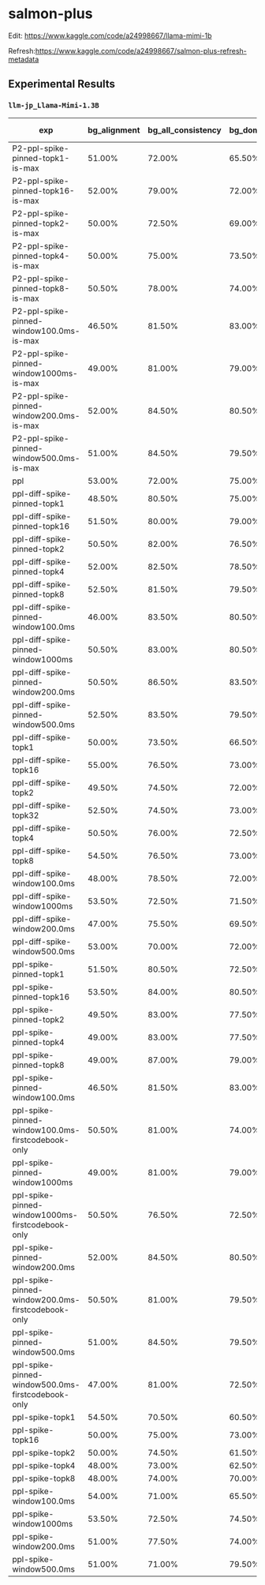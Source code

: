 # salmon-plus


Edit: https://www.kaggle.com/code/a24998667/llama-mimi-1b

Refresh:https://www.kaggle.com/code/a24998667/salmon-plus-refresh-metadata

## Experimental Results

<!-- AUTO-GEN: EXPERIMENTAL RESULTS BEGIN -->
### `llm-jp_Llama-Mimi-1.3B`

| exp | bg_alignment | bg_all_consistency | bg_domain_consistency | gender_consistency | rir_consistency | sentiment_alignment | sentiment_consistency | speaker_consistency | Avg Consistency | Avg Alignment | Avg All |
| --- | --- | --- | --- | --- | --- | --- | --- | --- | --- | --- | --- |
| P2-ppl-spike-pinned-topk1-is-max | 51.00% | 72.00% | 65.50% | 88.00% | 63.50% | 38.00% | 72.50% | 78.50% | 73.33% | 44.50% | 66.12% |
| P2-ppl-spike-pinned-topk16-is-max | 52.00% | 79.00% | 72.00% | 98.50% | 71.50% | 50.50% | 88.00% | 92.00% | 83.50% | 51.25% | 75.44% |
| P2-ppl-spike-pinned-topk2-is-max | 50.00% | 72.50% | 69.00% | 96.00% | 68.50% | 46.00% | 83.00% | 82.50% | 78.58% | 48.00% | 70.94% |
| P2-ppl-spike-pinned-topk4-is-max | 50.00% | 75.00% | 73.50% | 98.00% | 70.50% | 47.50% | 85.00% | 87.50% | 81.58% | 48.75% | 73.38% |
| P2-ppl-spike-pinned-topk8-is-max | 50.50% | 78.00% | 74.00% | 98.50% | 69.50% | 48.00% | 87.50% | 92.00% | 83.25% | 49.25% | 74.75% |
| P2-ppl-spike-pinned-window100.0ms-is-max | 46.50% | 81.50% | 83.00% | 88.50% | 81.00% | 43.00% | 85.00% | 87.00% | 84.33% | 44.75% | 74.44% |
| P2-ppl-spike-pinned-window1000ms-is-max | 49.00% | 81.00% | 79.00% | 100.00% | 98.00% | 46.50% | 94.00% | 96.00% | 91.33% | 47.75% | 80.44% |
| P2-ppl-spike-pinned-window200.0ms-is-max | 52.00% | 84.50% | 80.50% | 99.00% | 94.50% | 43.00% | 95.00% | 95.50% | 91.50% | 47.50% | 80.50% |
| P2-ppl-spike-pinned-window500.0ms-is-max | 51.00% | 84.50% | 79.50% | 100.00% | 97.50% | 42.00% | 95.50% | 95.50% | 92.08% | 46.50% | 80.69% |
| ppl | 53.00% | 72.00% | 75.00% | 82.00% | 92.00% | 49.00% | 79.50% | 85.50% | 81.00% | 51.00% | 73.50% |
| ppl-diff-spike-pinned-topk1 | 48.50% | 80.50% | 75.00% | 94.00% | 82.00% | 51.00% | 87.00% | 87.50% | 84.33% | 49.75% | 75.69% |
| ppl-diff-spike-pinned-topk16 | 51.50% | 80.00% | 79.00% | 99.00% | 88.00% | 44.00% | 93.50% | 94.00% | 88.92% | 47.75% | 78.62% |
| ppl-diff-spike-pinned-topk2 | 50.50% | 82.00% | 76.50% | 95.00% | 85.50% | 48.50% | 89.50% | 90.00% | 86.42% | 49.50% | 77.19% |
| ppl-diff-spike-pinned-topk4 | 52.00% | 82.50% | 78.50% | 96.50% | 83.50% | 45.50% | 91.00% | 92.50% | 87.42% | 48.75% | 77.75% |
| ppl-diff-spike-pinned-topk8 | 52.50% | 81.50% | 79.50% | 98.00% | 84.50% | 43.00% | 93.50% | 95.50% | 88.75% | 47.75% | 78.50% |
| ppl-diff-spike-pinned-window100.0ms | 46.00% | 83.50% | 80.50% | 88.00% | 84.50% | 44.00% | 84.50% | 88.00% | 84.83% | 45.00% | 74.88% |
| ppl-diff-spike-pinned-window1000ms | 50.50% | 83.00% | 80.50% | 99.00% | 88.00% | 47.50% | 92.50% | 95.50% | 89.75% | 49.00% | 79.56% |
| ppl-diff-spike-pinned-window200.0ms | 50.50% | 86.50% | 83.50% | 98.50% | 88.50% | 43.50% | 92.50% | 95.00% | 90.75% | 47.00% | 79.81% |
| ppl-diff-spike-pinned-window500.0ms | 52.50% | 83.50% | 79.50% | 100.00% | 84.50% | 45.50% | 95.50% | 96.00% | 89.83% | 49.00% | 79.62% |
| ppl-diff-spike-topk1 | 50.00% | 73.50% | 66.50% | 73.00% | 81.00% | 44.00% | 63.50% | 74.00% | 71.92% | 47.00% | 65.69% |
| ppl-diff-spike-topk16 | 55.00% | 76.50% | 73.00% | 80.50% | 92.00% | 52.00% | 65.50% | 79.00% | 77.75% | 53.50% | 71.69% |
| ppl-diff-spike-topk2 | 49.50% | 74.50% | 72.00% | 75.50% | 85.50% | 45.50% | 64.00% | 79.00% | 75.08% | 47.50% | 68.19% |
| ppl-diff-spike-topk32 | 52.50% | 74.50% | 73.00% | 95.50% | 93.00% | 48.50% | 83.00% | 94.50% | 85.58% | 50.50% | 76.81% |
| ppl-diff-spike-topk4 | 50.50% | 76.00% | 72.50% | 80.00% | 90.50% | 45.00% | 69.00% | 80.00% | 78.00% | 47.75% | 70.44% |
| ppl-diff-spike-topk8 | 54.50% | 76.50% | 73.00% | 80.50% | 91.50% | 48.00% | 64.50% | 80.00% | 77.67% | 51.25% | 71.06% |
| ppl-diff-spike-window100.0ms | 48.00% | 78.50% | 72.00% | 69.50% | 91.00% | 48.50% | 58.50% | 64.50% | 72.33% | 48.25% | 66.31% |
| ppl-diff-spike-window1000ms | 53.50% | 72.50% | 71.50% | 70.00% | 89.50% | 50.00% | 63.00% | 69.00% | 72.58% | 51.75% | 67.38% |
| ppl-diff-spike-window200.0ms | 47.00% | 75.50% | 69.50% | 63.00% | 89.50% | 48.50% | 60.00% | 62.00% | 69.92% | 47.75% | 64.38% |
| ppl-diff-spike-window500.0ms | 53.00% | 70.00% | 72.00% | 65.50% | 90.50% | 49.00% | 63.50% | 62.50% | 70.67% | 51.00% | 65.75% |
| ppl-spike-pinned-topk1 | 51.50% | 80.50% | 72.50% | 92.50% | 81.00% | 52.00% | 80.50% | 89.00% | 82.67% | 51.75% | 74.94% |
| ppl-spike-pinned-topk16 | 53.50% | 84.00% | 80.50% | 99.00% | 97.00% | 51.50% | 93.00% | 96.00% | 91.58% | 52.50% | 81.81% |
| ppl-spike-pinned-topk2 | 49.50% | 83.00% | 77.50% | 96.00% | 87.00% | 51.00% | 85.50% | 91.00% | 86.67% | 50.25% | 77.56% |
| ppl-spike-pinned-topk4 | 49.00% | 83.00% | 77.50% | 100.00% | 89.50% | 51.00% | 88.00% | 93.00% | 88.50% | 50.00% | 78.88% |
| ppl-spike-pinned-topk8 | 49.00% | 87.00% | 79.00% | 99.50% | 93.00% | 50.00% | 90.50% | 93.50% | 90.42% | 49.50% | 80.19% |
| ppl-spike-pinned-window100.0ms | 46.50% | 81.50% | 83.00% | 88.50% | 81.00% | 43.00% | 85.00% | 87.00% | 84.33% | 44.75% | 74.44% |
| ppl-spike-pinned-window100.0ms-firstcodebook-only | 50.50% | 81.00% | 74.00% | 77.50% | 79.00% | 39.00% | 76.50% | 78.50% | 77.75% | 44.75% | 69.50% |
| ppl-spike-pinned-window1000ms | 49.00% | 81.00% | 79.00% | 100.00% | 98.00% | 46.50% | 94.00% | 96.00% | 91.33% | 47.75% | 80.44% |
| ppl-spike-pinned-window1000ms-firstcodebook-only | 50.50% | 76.50% | 72.50% | 93.50% | 83.50% | 51.00% | 85.50% | 90.00% | 83.58% | 50.75% | 75.38% |
| ppl-spike-pinned-window200.0ms | 52.00% | 84.50% | 80.50% | 99.00% | 94.50% | 43.00% | 95.00% | 95.50% | 91.50% | 47.50% | 80.50% |
| ppl-spike-pinned-window200.0ms-firstcodebook-only | 50.50% | 81.00% | 79.50% | 90.50% | 76.50% | 48.50% | 85.00% | 87.50% | 83.33% | 49.50% | 74.88% |
| ppl-spike-pinned-window500.0ms | 51.00% | 84.50% | 79.50% | 100.00% | 97.50% | 42.00% | 95.50% | 95.50% | 92.08% | 46.50% | 80.69% |
| ppl-spike-pinned-window500.0ms-firstcodebook-only | 47.00% | 81.00% | 72.50% | 96.00% | 84.50% | 51.00% | 89.00% | 91.50% | 85.75% | 49.00% | 76.56% |
| ppl-spike-topk1 | 54.50% | 70.50% | 60.50% | 87.50% | 77.00% | 47.00% | 68.50% | 86.00% | 75.00% | 50.75% | 68.94% |
| ppl-spike-topk16 | 50.00% | 75.00% | 73.00% | 96.50% | 90.00% | 51.50% | 82.50% | 94.00% | 85.17% | 50.75% | 76.56% |
| ppl-spike-topk2 | 50.00% | 74.50% | 61.50% | 93.50% | 79.50% | 47.50% | 73.00% | 91.50% | 78.92% | 48.75% | 71.38% |
| ppl-spike-topk4 | 48.00% | 73.00% | 62.50% | 96.00% | 85.50% | 48.00% | 74.00% | 93.50% | 80.75% | 48.00% | 72.56% |
| ppl-spike-topk8 | 48.00% | 74.00% | 70.00% | 95.50% | 89.50% | 51.00% | 78.00% | 93.50% | 83.42% | 49.50% | 74.94% |
| ppl-spike-window100.0ms | 54.00% | 71.00% | 65.50% | 97.00% | 83.50% | 51.50% | 87.50% | 90.50% | 82.50% | 52.75% | 75.06% |
| ppl-spike-window1000ms | 53.50% | 72.50% | 74.50% | 98.00% | 88.00% | 53.50% | 78.50% | 95.00% | 84.42% | 53.50% | 76.69% |
| ppl-spike-window200.0ms | 51.00% | 77.50% | 74.00% | 98.00% | 87.50% | 52.50% | 87.00% | 94.50% | 86.42% | 51.75% | 77.75% |
| ppl-spike-window500.0ms | 51.00% | 71.00% | 79.50% | 96.50% | 88.50% | 53.50% | 83.50% | 95.00% | 85.67% | 52.25% | 77.31% |
<!-- AUTO-GEN: EXPERIMENTAL RESULTS END -->
